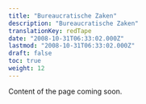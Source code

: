 ```yaml
---
title: "Bureaucratische Zaken"
description: "Bureaucratische Zaken"
translationKey: redTape
date: "2008-10-31T06:33:02.000Z"
lastmod: "2008-10-31T06:33:02.000Z"
draft: false
toc: true
weight: 12
---
```


Content of the page coming soon.
